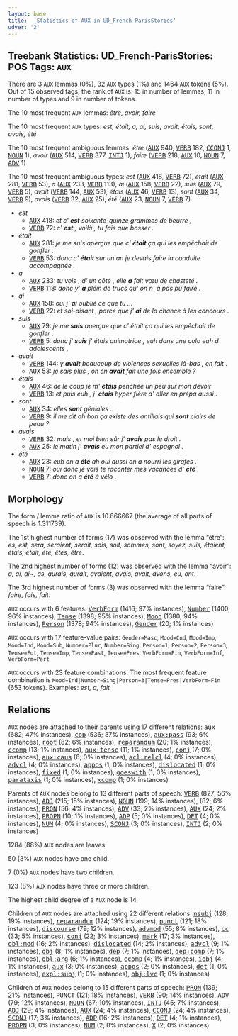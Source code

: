 ```yaml
---
layout: base
title:  'Statistics of AUX in UD_French-ParisStories'
udver: '2'
---
```


## Treebank Statistics: UD_French-ParisStories: POS Tags: `AUX`

There are 3 `AUX` lemmas (0%), 32 `AUX` types (1%) and 1464 `AUX` tokens (5%).
Out of 15 observed tags, the rank of `AUX` is: 15 in number of lemmas, 11 in number of types and 9 in number of tokens.

The 10 most frequent `AUX` lemmas: <em>être, avoir, faire</em>

The 10 most frequent `AUX` types:  <em>est, était, a, ai, suis, avait, étais, sont, avais, été</em>

The 10 most frequent ambiguous lemmas: <em>être</em> (<tt><a href="fr_parisstories-pos-AUX.html">AUX</a></tt> 940, <tt><a href="fr_parisstories-pos-VERB.html">VERB</a></tt> 182, <tt><a href="fr_parisstories-pos-CCONJ.html">CCONJ</a></tt> 1, <tt><a href="fr_parisstories-pos-NOUN.html">NOUN</a></tt> 1), <em>avoir</em> (<tt><a href="fr_parisstories-pos-AUX.html">AUX</a></tt> 514, <tt><a href="fr_parisstories-pos-VERB.html">VERB</a></tt> 377, <tt><a href="fr_parisstories-pos-INTJ.html">INTJ</a></tt> 1), <em>faire</em> (<tt><a href="fr_parisstories-pos-VERB.html">VERB</a></tt> 218, <tt><a href="fr_parisstories-pos-AUX.html">AUX</a></tt> 10, <tt><a href="fr_parisstories-pos-NOUN.html">NOUN</a></tt> 7, <tt><a href="fr_parisstories-pos-ADV.html">ADV</a></tt> 1)

The 10 most frequent ambiguous types:  <em>est</em> (<tt><a href="fr_parisstories-pos-AUX.html">AUX</a></tt> 418, <tt><a href="fr_parisstories-pos-VERB.html">VERB</a></tt> 72), <em>était</em> (<tt><a href="fr_parisstories-pos-AUX.html">AUX</a></tt> 281, <tt><a href="fr_parisstories-pos-VERB.html">VERB</a></tt> 53), <em>a</em> (<tt><a href="fr_parisstories-pos-AUX.html">AUX</a></tt> 233, <tt><a href="fr_parisstories-pos-VERB.html">VERB</a></tt> 113), <em>ai</em> (<tt><a href="fr_parisstories-pos-AUX.html">AUX</a></tt> 158, <tt><a href="fr_parisstories-pos-VERB.html">VERB</a></tt> 22), <em>suis</em> (<tt><a href="fr_parisstories-pos-AUX.html">AUX</a></tt> 79, <tt><a href="fr_parisstories-pos-VERB.html">VERB</a></tt> 5), <em>avait</em> (<tt><a href="fr_parisstories-pos-VERB.html">VERB</a></tt> 144, <tt><a href="fr_parisstories-pos-AUX.html">AUX</a></tt> 53), <em>étais</em> (<tt><a href="fr_parisstories-pos-AUX.html">AUX</a></tt> 46, <tt><a href="fr_parisstories-pos-VERB.html">VERB</a></tt> 13), <em>sont</em> (<tt><a href="fr_parisstories-pos-AUX.html">AUX</a></tt> 34, <tt><a href="fr_parisstories-pos-VERB.html">VERB</a></tt> 9), <em>avais</em> (<tt><a href="fr_parisstories-pos-VERB.html">VERB</a></tt> 32, <tt><a href="fr_parisstories-pos-AUX.html">AUX</a></tt> 25), <em>été</em> (<tt><a href="fr_parisstories-pos-AUX.html">AUX</a></tt> 23, <tt><a href="fr_parisstories-pos-NOUN.html">NOUN</a></tt> 7, <tt><a href="fr_parisstories-pos-VERB.html">VERB</a></tt> 7)


* <em>est</em>
  * <tt><a href="fr_parisstories-pos-AUX.html">AUX</a></tt> 418: <em>et c' <b>est</b> soixante-quinze grammes de beurre ,</em>
  * <tt><a href="fr_parisstories-pos-VERB.html">VERB</a></tt> 72: <em>c' <b>est</b> , voilà , tu fais que bosser .</em>
* <em>était</em>
  * <tt><a href="fr_parisstories-pos-AUX.html">AUX</a></tt> 281: <em>je me suis aperçue que c' <b>était</b> ça qui les empêchait de gonfler .</em>
  * <tt><a href="fr_parisstories-pos-VERB.html">VERB</a></tt> 53: <em>donc c' <b>était</b> sur un an je devais faire la conduite accompagnée .</em>
* <em>a</em>
  * <tt><a href="fr_parisstories-pos-AUX.html">AUX</a></tt> 233: <em>tu vois , d' un côté , elle <b>a</b> fait vœu de chasteté .</em>
  * <tt><a href="fr_parisstories-pos-VERB.html">VERB</a></tt> 113: <em>donc y' <b>a</b> plein de trucs qu' on n' a pas pu faire .</em>
* <em>ai</em>
  * <tt><a href="fr_parisstories-pos-AUX.html">AUX</a></tt> 158: <em>oui j' <b>ai</b> oublié ce que tu …</em>
  * <tt><a href="fr_parisstories-pos-VERB.html">VERB</a></tt> 22: <em>et soi-disant , parce que j' <b>ai</b> de la chance à les concours .</em>
* <em>suis</em>
  * <tt><a href="fr_parisstories-pos-AUX.html">AUX</a></tt> 79: <em>je me <b>suis</b> aperçue que c' était ça qui les empêchait de gonfler .</em>
  * <tt><a href="fr_parisstories-pos-VERB.html">VERB</a></tt> 5: <em>donc j' <b>suis</b> j' étais animatrice , euh dans une colo euh d' adolescents ,</em>
* <em>avait</em>
  * <tt><a href="fr_parisstories-pos-VERB.html">VERB</a></tt> 144: <em>y <b>avait</b> beaucoup de violences sexuelles là-bas , en fait .</em>
  * <tt><a href="fr_parisstories-pos-AUX.html">AUX</a></tt> 53: <em>je sais plus , on en <b>avait</b> fait une fois ensemble ?</em>
* <em>étais</em>
  * <tt><a href="fr_parisstories-pos-AUX.html">AUX</a></tt> 46: <em>de le coup je m' <b>étais</b> penchée un peu sur mon devoir</em>
  * <tt><a href="fr_parisstories-pos-VERB.html">VERB</a></tt> 13: <em>et puis euh , j' <b>étais</b> hyper fière d' aller en prépa aussi .</em>
* <em>sont</em>
  * <tt><a href="fr_parisstories-pos-AUX.html">AUX</a></tt> 34: <em>elles <b>sont</b> géniales .</em>
  * <tt><a href="fr_parisstories-pos-VERB.html">VERB</a></tt> 9: <em>il me dit ah bon ça existe des antillais qui <b>sont</b> clairs de peau ?</em>
* <em>avais</em>
  * <tt><a href="fr_parisstories-pos-VERB.html">VERB</a></tt> 32: <em>mais , et moi bien sûr j' <b>avais</b> pas le droit .</em>
  * <tt><a href="fr_parisstories-pos-AUX.html">AUX</a></tt> 25: <em>le matin j' <b>avais</b> eu mon partiel d' espagnol .</em>
* <em>été</em>
  * <tt><a href="fr_parisstories-pos-AUX.html">AUX</a></tt> 23: <em>euh on a <b>été</b> ah oui aussi on a nourri les girafes .</em>
  * <tt><a href="fr_parisstories-pos-NOUN.html">NOUN</a></tt> 7: <em>oui donc je vais te raconter mes vacances d' <b>été</b> .</em>
  * <tt><a href="fr_parisstories-pos-VERB.html">VERB</a></tt> 7: <em>donc on a <b>été</b> à vélo .</em>

## Morphology

The form / lemma ratio of `AUX` is 10.666667 (the average of all parts of speech is 1.311739).

The 1st highest number of forms (17) was observed with the lemma “être”: <em>es, est, sera, seraient, serait, sois, soit, sommes, sont, soyez, suis, étaient, étais, était, été, êtes, être</em>.

The 2nd highest number of forms (12) was observed with the lemma “avoir”: <em>a, ai, ai~, as, aurais, aurait, avaient, avais, avait, avons, eu, ont</em>.

The 3rd highest number of forms (3) was observed with the lemma “faire”: <em>faire, fais, fait</em>.

`AUX` occurs with 6 features: <tt><a href="fr_parisstories-feat-VerbForm.html">VerbForm</a></tt> (1416; 97% instances), <tt><a href="fr_parisstories-feat-Number.html">Number</a></tt> (1400; 96% instances), <tt><a href="fr_parisstories-feat-Tense.html">Tense</a></tt> (1398; 95% instances), <tt><a href="fr_parisstories-feat-Mood.html">Mood</a></tt> (1380; 94% instances), <tt><a href="fr_parisstories-feat-Person.html">Person</a></tt> (1378; 94% instances), <tt><a href="fr_parisstories-feat-Gender.html">Gender</a></tt> (20; 1% instances)

`AUX` occurs with 17 feature-value pairs: `Gender=Masc`, `Mood=Cnd`, `Mood=Imp`, `Mood=Ind`, `Mood=Sub`, `Number=Plur`, `Number=Sing`, `Person=1`, `Person=2`, `Person=3`, `Tense=Fut`, `Tense=Imp`, `Tense=Past`, `Tense=Pres`, `VerbForm=Fin`, `VerbForm=Inf`, `VerbForm=Part`

`AUX` occurs with 23 feature combinations.
The most frequent feature combination is `Mood=Ind|Number=Sing|Person=3|Tense=Pres|VerbForm=Fin` (653 tokens).
Examples: <em>est, a, fait</em>


## Relations

`AUX` nodes are attached to their parents using 17 different relations: <tt><a href="fr_parisstories-dep-aux.html">aux</a></tt> (682; 47% instances), <tt><a href="fr_parisstories-dep-cop.html">cop</a></tt> (536; 37% instances), <tt><a href="fr_parisstories-dep-aux-pass.html">aux:pass</a></tt> (93; 6% instances), <tt><a href="fr_parisstories-dep-root.html">root</a></tt> (82; 6% instances), <tt><a href="fr_parisstories-dep-reparandum.html">reparandum</a></tt> (20; 1% instances), <tt><a href="fr_parisstories-dep-ccomp.html">ccomp</a></tt> (13; 1% instances), <tt><a href="fr_parisstories-dep-aux-tense.html">aux:tense</a></tt> (11; 1% instances), <tt><a href="fr_parisstories-dep-conj.html">conj</a></tt> (7; 0% instances), <tt><a href="fr_parisstories-dep-aux-caus.html">aux:caus</a></tt> (6; 0% instances), <tt><a href="fr_parisstories-dep-acl-relcl.html">acl:relcl</a></tt> (4; 0% instances), <tt><a href="fr_parisstories-dep-advcl.html">advcl</a></tt> (4; 0% instances), <tt><a href="fr_parisstories-dep-appos.html">appos</a></tt> (1; 0% instances), <tt><a href="fr_parisstories-dep-dislocated.html">dislocated</a></tt> (1; 0% instances), <tt><a href="fr_parisstories-dep-fixed.html">fixed</a></tt> (1; 0% instances), <tt><a href="fr_parisstories-dep-goeswith.html">goeswith</a></tt> (1; 0% instances), <tt><a href="fr_parisstories-dep-parataxis.html">parataxis</a></tt> (1; 0% instances), <tt><a href="fr_parisstories-dep-xcomp.html">xcomp</a></tt> (1; 0% instances)

Parents of `AUX` nodes belong to 13 different parts of speech: <tt><a href="fr_parisstories-pos-VERB.html">VERB</a></tt> (827; 56% instances), <tt><a href="fr_parisstories-pos-ADJ.html">ADJ</a></tt> (215; 15% instances), <tt><a href="fr_parisstories-pos-NOUN.html">NOUN</a></tt> (199; 14% instances),  (82; 6% instances), <tt><a href="fr_parisstories-pos-PRON.html">PRON</a></tt> (56; 4% instances), <tt><a href="fr_parisstories-pos-ADV.html">ADV</a></tt> (33; 2% instances), <tt><a href="fr_parisstories-pos-AUX.html">AUX</a></tt> (24; 2% instances), <tt><a href="fr_parisstories-pos-PROPN.html">PROPN</a></tt> (10; 1% instances), <tt><a href="fr_parisstories-pos-ADP.html">ADP</a></tt> (5; 0% instances), <tt><a href="fr_parisstories-pos-DET.html">DET</a></tt> (4; 0% instances), <tt><a href="fr_parisstories-pos-NUM.html">NUM</a></tt> (4; 0% instances), <tt><a href="fr_parisstories-pos-SCONJ.html">SCONJ</a></tt> (3; 0% instances), <tt><a href="fr_parisstories-pos-INTJ.html">INTJ</a></tt> (2; 0% instances)

1284 (88%) `AUX` nodes are leaves.

50 (3%) `AUX` nodes have one child.

7 (0%) `AUX` nodes have two children.

123 (8%) `AUX` nodes have three or more children.

The highest child degree of a `AUX` node is 14.

Children of `AUX` nodes are attached using 22 different relations: <tt><a href="fr_parisstories-dep-nsubj.html">nsubj</a></tt> (128; 19% instances), <tt><a href="fr_parisstories-dep-reparandum.html">reparandum</a></tt> (124; 19% instances), <tt><a href="fr_parisstories-dep-punct.html">punct</a></tt> (121; 18% instances), <tt><a href="fr_parisstories-dep-discourse.html">discourse</a></tt> (79; 12% instances), <tt><a href="fr_parisstories-dep-advmod.html">advmod</a></tt> (55; 8% instances), <tt><a href="fr_parisstories-dep-cc.html">cc</a></tt> (33; 5% instances), <tt><a href="fr_parisstories-dep-conj.html">conj</a></tt> (22; 3% instances), <tt><a href="fr_parisstories-dep-mark.html">mark</a></tt> (17; 3% instances), <tt><a href="fr_parisstories-dep-obl-mod.html">obl:mod</a></tt> (16; 2% instances), <tt><a href="fr_parisstories-dep-dislocated.html">dislocated</a></tt> (14; 2% instances), <tt><a href="fr_parisstories-dep-advcl.html">advcl</a></tt> (9; 1% instances), <tt><a href="fr_parisstories-dep-obj.html">obj</a></tt> (8; 1% instances), <tt><a href="fr_parisstories-dep-dep.html">dep</a></tt> (7; 1% instances), <tt><a href="fr_parisstories-dep-dep-comp.html">dep:comp</a></tt> (7; 1% instances), <tt><a href="fr_parisstories-dep-obl-arg.html">obl:arg</a></tt> (6; 1% instances), <tt><a href="fr_parisstories-dep-ccomp.html">ccomp</a></tt> (4; 1% instances), <tt><a href="fr_parisstories-dep-iobj.html">iobj</a></tt> (4; 1% instances), <tt><a href="fr_parisstories-dep-aux.html">aux</a></tt> (3; 0% instances), <tt><a href="fr_parisstories-dep-appos.html">appos</a></tt> (2; 0% instances), <tt><a href="fr_parisstories-dep-det.html">det</a></tt> (1; 0% instances), <tt><a href="fr_parisstories-dep-expl-subj.html">expl:subj</a></tt> (1; 0% instances), <tt><a href="fr_parisstories-dep-obj-lvc.html">obj:lvc</a></tt> (1; 0% instances)

Children of `AUX` nodes belong to 15 different parts of speech: <tt><a href="fr_parisstories-pos-PRON.html">PRON</a></tt> (139; 21% instances), <tt><a href="fr_parisstories-pos-PUNCT.html">PUNCT</a></tt> (121; 18% instances), <tt><a href="fr_parisstories-pos-VERB.html">VERB</a></tt> (90; 14% instances), <tt><a href="fr_parisstories-pos-ADV.html">ADV</a></tt> (79; 12% instances), <tt><a href="fr_parisstories-pos-NOUN.html">NOUN</a></tt> (67; 10% instances), <tt><a href="fr_parisstories-pos-INTJ.html">INTJ</a></tt> (45; 7% instances), <tt><a href="fr_parisstories-pos-ADJ.html">ADJ</a></tt> (29; 4% instances), <tt><a href="fr_parisstories-pos-AUX.html">AUX</a></tt> (24; 4% instances), <tt><a href="fr_parisstories-pos-CCONJ.html">CCONJ</a></tt> (24; 4% instances), <tt><a href="fr_parisstories-pos-SCONJ.html">SCONJ</a></tt> (17; 3% instances), <tt><a href="fr_parisstories-pos-ADP.html">ADP</a></tt> (16; 2% instances), <tt><a href="fr_parisstories-pos-DET.html">DET</a></tt> (4; 1% instances), <tt><a href="fr_parisstories-pos-PROPN.html">PROPN</a></tt> (3; 0% instances), <tt><a href="fr_parisstories-pos-NUM.html">NUM</a></tt> (2; 0% instances), <tt><a href="fr_parisstories-pos-X.html">X</a></tt> (2; 0% instances)

